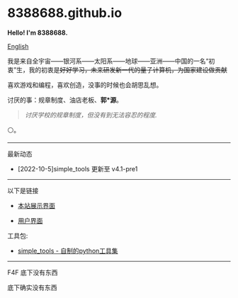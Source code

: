 # 8388688.github.io

**Hello! I'm 8388688.**

[English](README_EN.md)

我是来自全宇宙——银河系——太阳系——地球——亚洲——中国的一名“初衷”生，我的初衷是~~好好学习，未来研发新一代的量子计算机，为国家建设做贡献~~

喜欢游戏和编程，喜欢创造，没事的时候也会胡思乱想。

讨厌的事：规章制度、油店老板、**郭\*源**。

> *讨厌学校的规章制度，但没有到无法容忍的程度.*

⚪。

-----
最新动态

- [2022-10-5]simple_tools 更新至 v4.1-pre1

-----
以下是链接

+ [本站展示界面](https://8388688.github.io/)

+ [用户界面](https://github.com/8388688/)

工具包:

+ [simple_tools - 自制的python工具集](https://github.com/8388688/simple_tools)

-----
F4F 底下没有东西

底下确实没有东西
